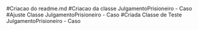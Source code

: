 #Criacao do readme.md
#Criacao da classe JulgamentoPrisioneiro - Caso
#Ajuste Classe JulgamentoPrisioneiro - Caso
#Criada Classe de Teste JulgamentoPrisioneiro - Caso

